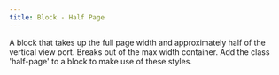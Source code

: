 ```yaml
---
title: Block - Half Page
---
```

A block that takes up the full page width and approximately half of the vertical view port. Breaks out of the max width container. Add the class 'half-page' to a block to make use of these styles.
